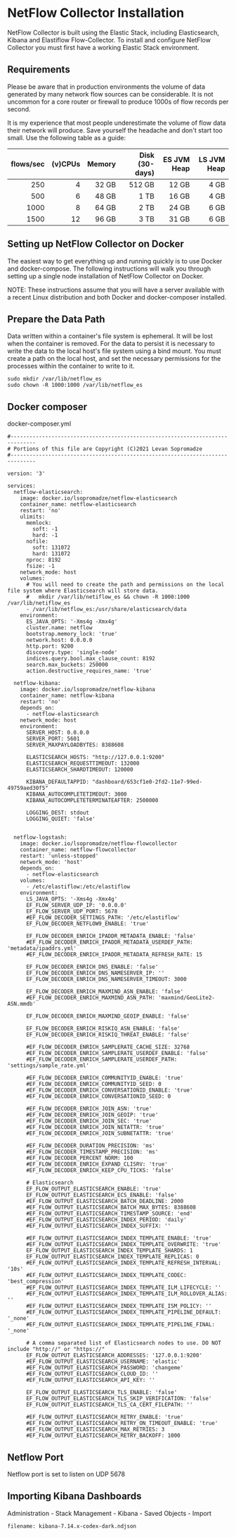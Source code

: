 # NetFlow Collector Installation

NetFlow Collector is built using the Elastic Stack, including Elasticsearch, Kibana and Elastiflow Flow-Collector. To install and configure NetFlow Collector you must first have a working Elastic Stack environment.


## Requirements

Please be aware that in production environments the volume of data generated by many network flow sources can be considerable. It is not uncommon for a core router or firewall to produce 1000s of flow records per second. 

It is my experience that most people underestimate the volume of flow data their network will produce. Save yourself the headache and don't start too small. Use the following table as a guide:

flows/sec | (v)CPUs | Memory | Disk (30-days) | ES JVM Heap | LS JVM Heap
---:|---:|---:|---:|---:|---:
250 | 4 | 32 GB | 512 GB | 12 GB | 4 GB
500 | 6 | 48 GB | 1 TB | 16 GB | 4 GB
1000 | 8 | 64 GB | 2 TB | 24 GB | 6 GB
1500 | 12 | 96 GB | 3 TB | 31 GB | 6 GB


## Setting up NetFlow Collector on Docker
The easiest way to get everything up and running quickly is to use Docker and docker-compose. The following instructions will walk you through setting up a single node installation of NetFlow Collector on Docker.

NOTE: These instructions assume that you will have a server available with a recent Linux distribution and both Docker and docker-composer installed.

## Prepare the Data Path
Data written within a container's file system is ephemeral. It will be lost when the container is removed. For the data to persist it is necessary to write the data to the local host's file system using a bind mount. You must create a path on the local host, and set the necessary permissions for the processes within the container to write to it.

```
sudo mkdir /var/lib/netflow_es
sudo chown -R 1000:1000 /var/lib/netflow_es
```

## Docker composer 
docker-composer.yml
```
#------------------------------------------------------------------------------
# Portions of this file are Copyright (C)2021 Levan Sopromadze
#------------------------------------------------------------------------------

version: '3'

services:
  netflow-elasticsearch:
    image: docker.io/lsopromadze/netflow-elasticsearch
    container_name: netflow-elasticsearch
    restart: 'no'
    ulimits:
      memlock:
        soft: -1
        hard: -1
      nofile:
        soft: 131072
        hard: 131072
      nproc: 8192
      fsize: -1
    network_mode: host
    volumes:
      # You will need to create the path and permissions on the local file system where Elasticsearch will store data.
      #   mkdir /var/lib/netiflow_es && chown -R 1000:1000 /var/lib/netiflow_es
      - /var/lib/netflow_es:/usr/share/elasticsearch/data
    environment:
      ES_JAVA_OPTS: '-Xms4g -Xmx4g'
      cluster.name: netflow
      bootstrap.memory_lock: 'true'
      network.host: 0.0.0.0
      http.port: 9200
      discovery.type: 'single-node'
      indices.query.bool.max_clause_count: 8192
      search.max_buckets: 250000
      action.destructive_requires_name: 'true'

  netflow-kibana:
    image: docker.io/lsopromadze/netflow-kibana
    container_name: netflow-kibana
    restart: 'no'
    depends_on:
      - netflow-elasticsearch
    network_mode: host
    environment:
      SERVER_HOST: 0.0.0.0
      SERVER_PORT: 5601
      SERVER_MAXPAYLOADBYTES: 8388608

      ELASTICSEARCH_HOSTS: "http://127.0.0.1:9200"
      ELASTICSEARCH_REQUESTTIMEOUT: 132000
      ELASTICSEARCH_SHARDTIMEOUT: 120000

      KIBANA_DEFAULTAPPID: "dashboard/653cf1e0-2fd2-11e7-99ed-49759aed30f5"
      KIBANA_AUTOCOMPLETETIMEOUT: 3000
      KIBANA_AUTOCOMPLETETERMINATEAFTER: 2500000

      LOGGING_DEST: stdout
      LOGGING_QUIET: 'false'


  netflow-logstash:
    image: docker.io/lsopromadze/netflow-flowcollector
    container_name: netflow-flowcollector
    restart: 'unless-stopped'
    network_mode: 'host'
    depends_on:
      - netflow-elasticsearch
    volumes:
      - /etc/elastiflow:/etc/elastiflow
    environment:
      LS_JAVA_OPTS: '-Xms4g -Xmx4g'
      EF_FLOW_SERVER_UDP_IP: '0.0.0.0'
      EF_FLOW_SERVER_UDP_PORT: 5678
      #EF_FLOW_DECODER_SETTINGS_PATH: '/etc/elastiflow'
      EF_FLOW_DECODER_NETFLOW9_ENABLE: 'true'
        
      EF_FLOW_DECODER_ENRICH_IPADDR_METADATA_ENABLE: 'false'
      #EF_FLOW_DECODER_ENRICH_IPADDR_METADATA_USERDEF_PATH: 'metadata/ipaddrs.yml'
      #EF_FLOW_DECODER_ENRICH_IPADDR_METADATA_REFRESH_RATE: 15

      EF_FLOW_DECODER_ENRICH_DNS_ENABLE: 'false'
      EF_FLOW_DECODER_ENRICH_DNS_NAMESERVER_IP: ''
      EF_FLOW_DECODER_ENRICH_DNS_NAMESERVER_TIMEOUT: 3000

      EF_FLOW_DECODER_ENRICH_MAXMIND_ASN_ENABLE: 'false'
      #EF_FLOW_DECODER_ENRICH_MAXMIND_ASN_PATH: 'maxmind/GeoLite2-ASN.mmdb'

      EF_FLOW_DECODER_ENRICH_MAXMIND_GEOIP_ENABLE: 'false'

      EF_FLOW_DECODER_ENRICH_RISKIQ_ASN_ENABLE: 'false'
      EF_FLOW_DECODER_ENRICH_RISKIQ_THREAT_ENABLE: 'false'

      #EF_FLOW_DECODER_ENRICH_SAMPLERATE_CACHE_SIZE: 32768
      #EF_FLOW_DECODER_ENRICH_SAMPLERATE_USERDEF_ENABLE: 'false'
      #EF_FLOW_DECODER_ENRICH_SAMPLERATE_USERDEF_PATH: 'settings/sample_rate.yml'

      #EF_FLOW_DECODER_ENRICH_COMMUNITYID_ENABLE: 'true'
      #EF_FLOW_DECODER_ENRICH_COMMUNITYID_SEED: 0
      #EF_FLOW_DECODER_ENRICH_CONVERSATIONID_ENABLE: 'true'
      #EF_FLOW_DECODER_ENRICH_CONVERSATIONID_SEED: 0

      #EF_FLOW_DECODER_ENRICH_JOIN_ASN: 'true'
      #EF_FLOW_DECODER_ENRICH_JOIN_GEOIP: 'true'
      #EF_FLOW_DECODER_ENRICH_JOIN_SEC: 'true'
      #EF_FLOW_DECODER_ENRICH_JOIN_NETATTR: 'true'
      #EF_FLOW_DECODER_ENRICH_JOIN_SUBNETATTR: 'true'

      #EF_FLOW_DECODER_DURATION_PRECISION: 'ms'
      #EF_FLOW_DECODER_TIMESTAMP_PRECISION: 'ms'
      #EF_FLOW_DECODER_PERCENT_NORM: 100
      #EF_FLOW_DECODER_ENRICH_EXPAND_CLISRV: 'true'
      #EF_FLOW_DECODER_ENRICH_KEEP_CPU_TICKS: 'false'

      # Elasticsearch
      EF_FLOW_OUTPUT_ELASTICSEARCH_ENABLE: 'true'
      EF_FLOW_OUTPUT_ELASTICSEARCH_ECS_ENABLE: 'false'
      #EF_FLOW_OUTPUT_ELASTICSEARCH_BATCH_DEADLINE: 2000
      #EF_FLOW_OUTPUT_ELASTICSEARCH_BATCH_MAX_BYTES: 8388608
      #EF_FLOW_OUTPUT_ELASTICSEARCH_TIMESTAMP_SOURCE: 'end'
      #EF_FLOW_OUTPUT_ELASTICSEARCH_INDEX_PERIOD: 'daily'
      #EF_FLOW_OUTPUT_ELASTICSEARCH_INDEX_SUFFIX: ''

      #EF_FLOW_OUTPUT_ELASTICSEARCH_INDEX_TEMPLATE_ENABLE: 'true'
      #EF_FLOW_OUTPUT_ELASTICSEARCH_INDEX_TEMPLATE_OVERWRITE: 'true'
      EF_FLOW_OUTPUT_ELASTICSEARCH_INDEX_TEMPLATE_SHARDS: 1
      EF_FLOW_OUTPUT_ELASTICSEARCH_INDEX_TEMPLATE_REPLICAS: 0
      #EF_FLOW_OUTPUT_ELASTICSEARCH_INDEX_TEMPLATE_REFRESH_INTERVAL: '10s'
      #EF_FLOW_OUTPUT_ELASTICSEARCH_INDEX_TEMPLATE_CODEC: 'best_compression'
      #EF_FLOW_OUTPUT_ELASTICSEARCH_INDEX_TEMPLATE_ILM_LIFECYCLE: ''
      #EF_FLOW_OUTPUT_ELASTICSEARCH_INDEX_TEMPLATE_ILM_ROLLOVER_ALIAS: ''
      #EF_FLOW_OUTPUT_ELASTICSEARCH_INDEX_TEMPLATE_ISM_POLICY: ''
      #EF_FLOW_OUTPUT_ELASTICSEARCH_INDEX_TEMPLATE_PIPELINE_DEFAULT: '_none'
      #EF_FLOW_OUTPUT_ELASTICSEARCH_INDEX_TEMPLATE_PIPELINE_FINAL: '_none'

      # A comma separated list of Elasticsearch nodes to use. DO NOT include "http://" or "https://"
      EF_FLOW_OUTPUT_ELASTICSEARCH_ADDRESSES: '127.0.0.1:9200'
      #EF_FLOW_OUTPUT_ELASTICSEARCH_USERNAME: 'elastic'
      #EF_FLOW_OUTPUT_ELASTICSEARCH_PASSWORD: 'changeme'
      #EF_FLOW_OUTPUT_ELASTICSEARCH_CLOUD_ID: ''
      #EF_FLOW_OUTPUT_ELASTICSEARCH_API_KEY: ''

      EF_FLOW_OUTPUT_ELASTICSEARCH_TLS_ENABLE: 'false'
      EF_FLOW_OUTPUT_ELASTICSEARCH_TLS_SKIP_VERIFICATION: 'false'
      EF_FLOW_OUTPUT_ELASTICSEARCH_TLS_CA_CERT_FILEPATH: ''

      #EF_FLOW_OUTPUT_ELASTICSEARCH_RETRY_ENABLE: 'true'
      #EF_FLOW_OUTPUT_ELASTICSEARCH_RETRY_ON_TIMEOUT_ENABLE: 'true'
      #EF_FLOW_OUTPUT_ELASTICSEARCH_MAX_RETRIES: 3
      #EF_FLOW_OUTPUT_ELASTICSEARCH_RETRY_BACKOFF: 1000
```

## Netflow Port
Netflow port is set to listen on UDP 5678

## Importing Kibana Dashboards
Administration - Stack Management - Kibana - Saved Objects - Import
``` 
filename: kibana-7.14.x-codex-dark.ndjson
```


